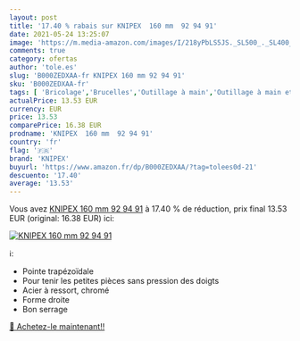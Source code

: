 ```yaml
---
layout: post
title: '17.40 % rabais sur KNIPEX  160 mm  92 94 91'
date: 2021-05-24 13:25:07
image: 'https://m.media-amazon.com/images/I/218yPbLS5JS._SL500_._SL400_.jpg'
comments: true
category: ofertas
author: 'tole.es'
slug: 'B000ZEDXAA-fr KNIPEX 160 mm 92 94 91'
sku: 'B000ZEDXAA-fr'
tags: [ 'Bricolage','Brucelles','Outillage à main','Outillage à main et électroportatif','knipex', ]
actualPrice: 13.53 EUR
currency: EUR
price: 13.53
comparePrice: 16.38 EUR
prodname: 'KNIPEX  160 mm  92 94 91'
country: 'fr'
flag: '🇫🇷'
brand: 'KNIPEX'
buyurl: 'https://www.amazon.fr/dp/B000ZEDXAA/?tag=tolees0d-21'
descuento: '17.40'
average: '13.53'
---
```


Vous avez [KNIPEX  160 mm  92 94 91](https://www.amazon.fr/dp/B000ZEDXAA/?tag=tolees0d-21)  à  17.40 % de réduction, prix final  13.53 EUR (original: 16.38 EUR) ici:

[![KNIPEX  160 mm  92 94 91](https://m.media-amazon.com/images/I/218yPbLS5JS._SL500_._SL400_.jpg)](https://www.amazon.fr/dp/B000ZEDXAA/?tag=tolees0d-21)

ℹ️:

- Pointe trapézoïdale
- Pour tenir les petites pièces sans pression des doigts
- Acier à ressort, chromé
- Forme droite
- Bon serrage

[🛒 Achetez-le maintenant!!](https://www.amazon.fr/dp/B000ZEDXAA/?tag=tolees0d-21)
